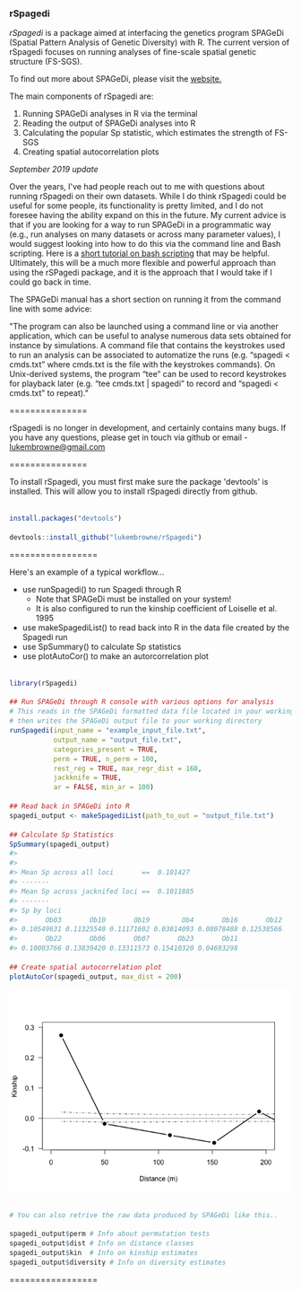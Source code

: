 ### rSpagedi

*rSpagedi* is a package aimed at interfacing the genetics program SPAGeDi (Spatial Pattern Analysis of Genetic Diversity) with R. The current version of rSpagedi focuses on running analyses of fine-scale spatial genetic structure (FS-SGS).

To find out more about SPAGeDi, please visit the [website.](http://ebe.ulb.ac.be/ebe/SPAGeDi.html)

The main components of rSpagedi are:

1.  Running SPAGeDi analyses in R via the terminal
2.  Reading the output of SPAGeDi analyses into R
3.  Calculating the popular Sp statistic, which estimates the strength of FS-SGS
4.  Creating spatial autocorrelation plots

*September 2019 update* 

Over the years, I've had people reach out to me with questions about running rSpagedi on their own datasets. While I do think rSpagedi could be useful for some people, its functionality is pretty limited, and I do not foresee having the ability expand on this in the future. My current advice is that if you are looking for a way to run SPAGeDi in a programmatic way (e.g., run analyses on many datasets or across many parameter values), I would suggest looking into how to do this via the command line and Bash scripting. Here is a [short tutorial on bash scripting](https://ryanstutorials.net/bash-scripting-tutorial/bash-script.php) that may be helpful. Ultimately, this will be a much more flexible and powerful approach than using the rSPagedi package, and it is the approach that I would take if I could go back in time.

The SPAGeDi manual has a short section on running it from the command line with some advice:

"The program can also be launched using a command line or via another application, which can be useful to analyse numerous data sets obtained for instance by simulations. A command file that contains the keystrokes used to run an analysis can be associated to automatize the runs (e.g. “spagedi < cmds.txt” where cmds.txt is the file with the keystrokes commands). On Unix-derived systems, the program “tee” can be used to record keystrokes for playback later (e.g. “tee cmds.txt | spagedi” to record and “spagedi < cmds.txt” to repeat)."


===============

rSpagedi is no longer in development, and certainly contains many bugs. If you have any questions, please get in touch via github or email - <lukembrowne@gmail.com>

===============

To install rSpagedi, you must first make sure the package 'devtools' is installed. This will allow you to install rSpagedi directly from github.

``` r

install.packages("devtools")

devtools::install_github("lukembrowne/rSpagedi")
```

=================

Here's an example of a typical workflow...

-   use runSpagedi() to run Spagedi through R
    -   Note that SPAGeDi must be installed on your system!
    -   It is also configured to run the kinship coefficient of Loiselle et al. 1995
-   use makeSpagediList() to read back into R in the data file created by the Spagedi run
-   use SpSummary() to calculate Sp statistics
-   use plotAutoCor() to make an autorcorrelation plot

``` r

library(rSpagedi)

## Run SPAGeDi through R console with various options for analysis
# This reads in the SPAGeDi formatted data file located in your working directory, and
# then writes the SPAGeDi output file to your working directory
runSpagedi(input_name = "example_input_file.txt",
           output_name = "output_file.txt", 
           categories_present = TRUE, 
           perm = TRUE, n_perm = 100,
           rest_reg = TRUE, max_regr_dist = 160,
           jackknife = TRUE, 
           ar = FALSE, min_ar = 100)

## Read back in SPAGeDi into R
spagedi_output <- makeSpagediList(path_to_out = "output_file.txt")

## Calculate Sp Statistics
SpSummary(spagedi_output)
#> 
#> 
#> Mean Sp across all loci       ==  0.101427 
#> -------
#> Mean Sp across jacknifed loci ==  0.1011885 
#> -------
#> Sp by loci
#>       Ob03       Ob10       Ob19        Ob4       Ob16       Ob12 
#> 0.10549631 0.11325540 0.11171602 0.03014093 0.08078488 0.12538566 
#>       Ob22       Ob06       Ob07       Ob23       Ob11 
#> 0.10003766 0.13839420 0.13311573 0.15410320 0.04693298

## Create spatial autocorrelation plot
plotAutoCor(spagedi_output, max_dist = 200)
```

![](README-unnamed-chunk-3-1.png)

``` r

# You can also retrive the raw data produced by SPAGeDi like this..

spagedi_output$perm # Info about permutation tests
spagedi_output$dist # Info on distance classes
spagedi_output$kin  # Info on kinship estimates
spagedi_output$diversity # Info on diversity estimates
```

=================
